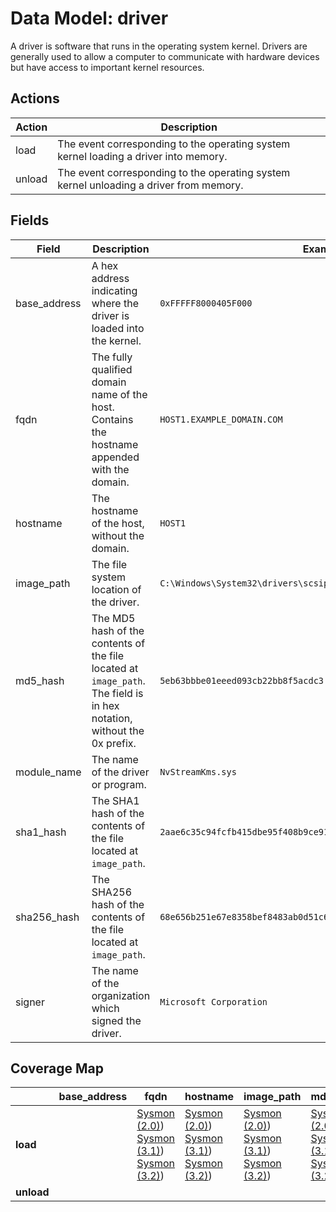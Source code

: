 # Data Model: driver
A driver is software that runs in the operating system kernel. Drivers are generally used to allow a computer to communicate with hardware devices but have access to important kernel resources.

## Actions

|Action|Description|
|---|---|
|load|The event corresponding to the operating system kernel loading a driver into memory.|
|unload|The event corresponding to the operating system kernel unloading a driver from memory.

## Fields

|Field|Description|Example|
|---|---|---|
base_address|A hex address indicating where the driver is loaded into the kernel.|`0xFFFFF8000405F000`|
fqdn|The fully qualified domain name of the host. Contains the hostname appended with the domain.|`HOST1.EXAMPLE_DOMAIN.COM`|
hostname|The hostname of the host, without the domain.|`HOST1`|
image_path|The file system location of the driver.|`C:\Windows\System32\drivers\scsiport.sys`|
md5_hash|The MD5 hash of the contents of the file located at `image_path`. The field is in hex notation, without the 0x prefix.|`5eb63bbbe01eeed093cb22bb8f5acdc3`|
module_name|The name of the driver or program.|`NvStreamKms.sys`|
sha1_hash|The SHA1 hash of the contents of the file located at `image_path`.|`2aae6c35c94fcfb415dbe95f408b9ce91ee846ed`|
sha256_hash|The SHA256 hash of the contents of the file located at `image_path`.|`68e656b251e67e8358bef8483ab0d51c6619f3e7a1a9f0e75838d41ff368f728`|
signer|The name of the organization which signed the driver.|`Microsoft Corporation`|

## Coverage Map
| | **base_address** | **fqdn** | **hostname** | **image_path** | **md5_hash** | **module_name** | **sha1_hash** | **sha256_hash** | **signer** |
|---|---|---|---|---|---|---|---|---|---
| **load** | | [Sysmon (2.0)](../sensors/sysmon_2.0.md)) [Sysmon (3.1)](../sensors/sysmon_3.1.md)) [Sysmon (3.2)](../sensors/sysmon_3.2.md)) | [Sysmon (2.0)](../sensors/sysmon_2.0.md)) [Sysmon (3.1)](../sensors/sysmon_3.1.md)) [Sysmon (3.2)](../sensors/sysmon_3.2.md)) | [Sysmon (2.0)](../sensors/sysmon_2.0.md)) [Sysmon (3.1)](../sensors/sysmon_3.1.md)) [Sysmon (3.2)](../sensors/sysmon_3.2.md)) | [Sysmon (2.0)](../sensors/sysmon_2.0.md)) [Sysmon (3.1)](../sensors/sysmon_3.1.md)) [Sysmon (3.2)](../sensors/sysmon_3.2.md)) | [Sysmon (2.0)](../sensors/sysmon_2.0.md)) [Sysmon (3.1)](../sensors/sysmon_3.1.md)) [Sysmon (3.2)](../sensors/sysmon_3.2.md)) | [Sysmon (2.0)](../sensors/sysmon_2.0.md)) [Sysmon (3.1)](../sensors/sysmon_3.1.md)) [Sysmon (3.2)](../sensors/sysmon_3.2.md)) | [Sysmon (2.0)](../sensors/sysmon_2.0.md)) [Sysmon (3.1)](../sensors/sysmon_3.1.md)) [Sysmon (3.2)](../sensors/sysmon_3.2.md)) | |
| **unload**|